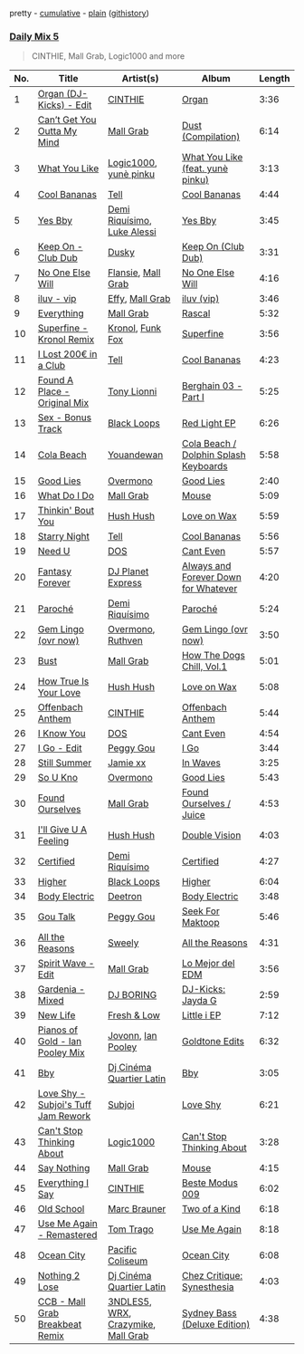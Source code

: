 pretty - [cumulative](/playlists/cumulative/Daily%20Mix%205.md) - [plain](/playlists/plain/37i9dQZF1E36TO0q54WsJv) ([githistory](https://github.githistory.xyz/vitokorn/spotify-playlist-archive/blob/master/playlists/plain/37i9dQZF1E36TO0q54WsJv))
### [Daily Mix 5](https://open.spotify.com/playlist/37i9dQZF1E36TO0q54WsJv)

> CINTHIE, Mall Grab, Logic1000 and more

| No. | Title | Artist(s) | Album | Length |
|---|---|---|---|---|
| 1 | [Organ (DJ-Kicks) - Edit](https://open.spotify.com/track/0NPDoArWeGDBcGzO5m7g4t) | [CINTHIE](https://open.spotify.com/artist/764H8zG8sTf5FPHWHW5bvh) | [Organ](https://open.spotify.com/album/3r9Q20TK6MIkM3CbsaFPIy) | 3:36 |
| 2 | [Can’t Get You Outta My Mind](https://open.spotify.com/track/0DAB7zllnVRa11y6Jm0oOh) | [Mall Grab](https://open.spotify.com/artist/7yF6JnFPDzgml2Ytkyl5D7) | [Dust (Compilation)](https://open.spotify.com/album/1EVt0EQl6K6YHlNnlRiWWE) | 6:14 |
| 3 | [What You Like](https://open.spotify.com/track/0h6ENY9kDXxfbbfnX3onPR) | [Logic1000](https://open.spotify.com/artist/2EFsfh1zewsSWhDINv7j1I), [yunè pinku](https://open.spotify.com/artist/2sY4BbYrbvNVgsNzo6HddD) | [What You Like (feat. yunè pinku)](https://open.spotify.com/album/5QOziDmjbHnDqZTUgajTub) | 3:13 |
| 4 | [Cool Bananas](https://open.spotify.com/track/7FheJOrB8J0eyK0ebcBAlI) | [Tell](https://open.spotify.com/artist/2GTGi2RC8sajDRwBXKpWYg) | [Cool Bananas](https://open.spotify.com/album/1UhLgi4cZtcV5V1HcUmaro) | 4:44 |
| 5 | [Yes Bby](https://open.spotify.com/track/45qhj65d6tIlCp0x5l62OG) | [Demi Riquísimo](https://open.spotify.com/artist/1GIv2BGriYO1IdownXWWac), [Luke Alessi](https://open.spotify.com/artist/3Foat3c8Ui3HkvZghZAzQp) | [Yes Bby](https://open.spotify.com/album/2gifJ3lYQNUkNoa52gZqmJ) | 3:45 |
| 6 | [Keep On - Club Dub](https://open.spotify.com/track/1M78oZyhhFBI5pkm4u9SDk) | [Dusky](https://open.spotify.com/artist/5gqoUf9vKKv96b1c0GBKwu) | [Keep On (Club Dub)](https://open.spotify.com/album/0eokHbj5zCUANlmQV0payB) | 3:31 |
| 7 | [No One Else Will](https://open.spotify.com/track/6g3txmuT9t6OR3fnIBYYEq) | [Flansie](https://open.spotify.com/artist/2BArfYNHUsUFaABc7WzoSI), [Mall Grab](https://open.spotify.com/artist/7yF6JnFPDzgml2Ytkyl5D7) | [No One Else Will](https://open.spotify.com/album/2GfYnALEt3vM8mA529GUbX) | 4:16 |
| 8 | [iluv - vip](https://open.spotify.com/track/5EK0NIxl44MbInwNNOZCNP) | [Effy](https://open.spotify.com/artist/19SX00qkAvpVQroAka9GI0), [Mall Grab](https://open.spotify.com/artist/7yF6JnFPDzgml2Ytkyl5D7) | [iluv (vip)](https://open.spotify.com/album/2MKrr0RMsAUuDfMkHK2ZL2) | 3:46 |
| 9 | [Everything](https://open.spotify.com/track/6qyHSeCDJ1M2v8hZGfAN91) | [Mall Grab](https://open.spotify.com/artist/7yF6JnFPDzgml2Ytkyl5D7) | [Rascal](https://open.spotify.com/album/3LOU5heFdUYrNutyEcHCoB) | 5:32 |
| 10 | [Superfine - Kronol Remix](https://open.spotify.com/track/0NNLfnp4NXCmIWY0yQaPax) | [Kronol](https://open.spotify.com/artist/13Bm2FdMEKw4x8BJXCL1MI), [Funk Fox](https://open.spotify.com/artist/3Ajn1b34ZTGezni7WCwjd4) | [Superfine](https://open.spotify.com/album/4hlTgAM3BGnvNxaXPcgFC5) | 3:56 |
| 11 | [I Lost 200€ in a Club](https://open.spotify.com/track/1OxNBuk83EeS1Nj0k8mfPZ) | [Tell](https://open.spotify.com/artist/2GTGi2RC8sajDRwBXKpWYg) | [Cool Bananas](https://open.spotify.com/album/1UhLgi4cZtcV5V1HcUmaro) | 4:23 |
| 12 | [Found A Place - Original Mix](https://open.spotify.com/track/79FwC0SxThSdlPhhUhMLtc) | [Tony Lionni](https://open.spotify.com/artist/0g3ijCFCQjtkCsJh7sPoBG) | [Berghain 03 - Part I](https://open.spotify.com/album/6TAX8VcW8YGr0YvNrVpkA6) | 5:25 |
| 13 | [Sex - Bonus Track](https://open.spotify.com/track/2hWYwgaVa55pfXHlsHWenv) | [Black Loops](https://open.spotify.com/artist/6AwGe2F49hD3ANXvmOwqQB) | [Red Light EP](https://open.spotify.com/album/4sgZAm5uD6Wy25NlMKUacO) | 6:26 |
| 14 | [Cola Beach](https://open.spotify.com/track/6dfQj305IkidvbNDMz63xr) | [Youandewan](https://open.spotify.com/artist/4z6FshDl8yeHQSpFWdgN32) | [Cola Beach / Dolphin Splash Keyboards](https://open.spotify.com/album/6hBoJ24p5cl1gTI0eIOGX0) | 5:58 |
| 15 | [Good Lies](https://open.spotify.com/track/1ZnghCVtXCrtmKJH32z4UK) | [Overmono](https://open.spotify.com/artist/01PnN11ovfen6xUOHfNpn3) | [Good Lies](https://open.spotify.com/album/7m2yEFYxnjmEyq7IXa9sXp) | 2:40 |
| 16 | [What Do I Do](https://open.spotify.com/track/26OkViukkMzfTE8d3Wp8dO) | [Mall Grab](https://open.spotify.com/artist/7yF6JnFPDzgml2Ytkyl5D7) | [Mouse](https://open.spotify.com/album/1yRLccxJ20MgobkPKqVMJH) | 5:09 |
| 17 | [Thinkin' Bout You](https://open.spotify.com/track/1t1bmUbEpwzhvPje3LBHx5) | [Hush Hush](https://open.spotify.com/artist/72lGnGZvP8ZUeOAnc8GoDU) | [Love on Wax](https://open.spotify.com/album/4B52vK4EY9Ajo4A2nHv8Sd) | 5:59 |
| 18 | [Starry Night](https://open.spotify.com/track/2vHgxqDNkshj8VWddFJQTt) | [Tell](https://open.spotify.com/artist/2GTGi2RC8sajDRwBXKpWYg) | [Cool Bananas](https://open.spotify.com/album/1UhLgi4cZtcV5V1HcUmaro) | 5:56 |
| 19 | [Need U](https://open.spotify.com/track/1odq82Rs0DSNr5LIhyOoQ5) | [DOS](https://open.spotify.com/artist/4H4hsVb7pwQOL6uY4ZcC09) | [Cant Even](https://open.spotify.com/album/4lsROdaX3xhomcoHMgYzX8) | 5:57 |
| 20 | [Fantasy Forever](https://open.spotify.com/track/6QSo1I0Z6gpGENuLFgZb4s) | [DJ Planet Express](https://open.spotify.com/artist/0nx9ai3o3Ba6bE3WHkEoQg) | [Always and Forever Down for Whatever](https://open.spotify.com/album/1ZcW5hVmvcirz8eEEzza5J) | 4:20 |
| 21 | [Paroché](https://open.spotify.com/track/6iAbw4nxEYOEmTokBOovgY) | [Demi Riquísimo](https://open.spotify.com/artist/1GIv2BGriYO1IdownXWWac) | [Paroché](https://open.spotify.com/album/6TmJO11FZQKK5PLY9CKm96) | 5:24 |
| 22 | [Gem Lingo (ovr now)](https://open.spotify.com/track/6dSqM0tWJPlchpmGrEwC1c) | [Overmono](https://open.spotify.com/artist/01PnN11ovfen6xUOHfNpn3), [Ruthven](https://open.spotify.com/artist/2FxdltjRC96gWJ7tMUadnz) | [Gem Lingo (ovr now)](https://open.spotify.com/album/3r4QpzGNuewu0vLvapRZS7) | 3:50 |
| 23 | [Bust](https://open.spotify.com/track/0eUmRO8QQCqXjjd1y8F7xl) | [Mall Grab](https://open.spotify.com/artist/7yF6JnFPDzgml2Ytkyl5D7) | [How The Dogs Chill, Vol.1](https://open.spotify.com/album/12KUsz5VGp0SNjfXPxNVjE) | 5:01 |
| 24 | [How True Is Your Love](https://open.spotify.com/track/5SznMnXp6RVAjELON26CaM) | [Hush Hush](https://open.spotify.com/artist/72lGnGZvP8ZUeOAnc8GoDU) | [Love on Wax](https://open.spotify.com/album/4B52vK4EY9Ajo4A2nHv8Sd) | 5:08 |
| 25 | [Offenbach Anthem](https://open.spotify.com/track/64HEmeFcnMSiBMLbfah3yx) | [CINTHIE](https://open.spotify.com/artist/764H8zG8sTf5FPHWHW5bvh) | [Offenbach Anthem](https://open.spotify.com/album/1QmqhZWQqGiwAkpQ40gYyN) | 5:44 |
| 26 | [I Know You](https://open.spotify.com/track/0VWhddrbLl5HmVcveFs9dm) | [DOS](https://open.spotify.com/artist/4H4hsVb7pwQOL6uY4ZcC09) | [Cant Even](https://open.spotify.com/album/4lsROdaX3xhomcoHMgYzX8) | 4:54 |
| 27 | [I Go - Edit](https://open.spotify.com/track/5VCx6BsBizs11OJvSnqDG4) | [Peggy Gou](https://open.spotify.com/artist/2mLA48B366zkELXYx7hcDN) | [I Go](https://open.spotify.com/album/6BaEmgJe4ryoOHQa3BI9dz) | 3:44 |
| 28 | [Still Summer](https://open.spotify.com/track/27D9YN3uHPD3PTXvzNtbto) | [Jamie xx](https://open.spotify.com/artist/7A0awCXkE1FtSU8B0qwOJQ) | [In Waves](https://open.spotify.com/album/57MSBg5pBQZH5bfLVDmeuP) | 3:25 |
| 29 | [So U Kno](https://open.spotify.com/track/1YGxSgWIWqxKuLLocPVxhC) | [Overmono](https://open.spotify.com/artist/01PnN11ovfen6xUOHfNpn3) | [Good Lies](https://open.spotify.com/album/7m2yEFYxnjmEyq7IXa9sXp) | 5:43 |
| 30 | [Found Ourselves](https://open.spotify.com/track/1J9t9nCxSKEZ6Q8XQqfePd) | [Mall Grab](https://open.spotify.com/artist/7yF6JnFPDzgml2Ytkyl5D7) | [Found Ourselves / Juice](https://open.spotify.com/album/6mUZaeLTydiz9rrEES8fEO) | 4:53 |
| 31 | [I'll Give U A Feeling](https://open.spotify.com/track/232MaL4l6IsYtRSN8wo5lG) | [Hush Hush](https://open.spotify.com/artist/72lGnGZvP8ZUeOAnc8GoDU) | [Double Vision](https://open.spotify.com/album/3hW0NCGiWjy5NCxSMuSlqa) | 4:03 |
| 32 | [Certified](https://open.spotify.com/track/7978uI976SnK4TelmVotSC) | [Demi Riquísimo](https://open.spotify.com/artist/1GIv2BGriYO1IdownXWWac) | [Certified](https://open.spotify.com/album/0Gf9wEV5drTfLOCAV2mYMa) | 4:27 |
| 33 | [Higher](https://open.spotify.com/track/00TEZxhsnkVM7LNplvQLv0) | [Black Loops](https://open.spotify.com/artist/6AwGe2F49hD3ANXvmOwqQB) | [Higher](https://open.spotify.com/album/6qxn9E78nsNYSwBSQFu1Ok) | 6:04 |
| 34 | [Body Electric](https://open.spotify.com/track/4CgoIo1GgJ9BSp2qwHVr4E) | [Deetron](https://open.spotify.com/artist/0d4nL4lAEkHJIqLZSHBuav) | [Body Electric](https://open.spotify.com/album/195q5U3eDO9z9GzsY2xaZE) | 3:48 |
| 35 | [Gou Talk](https://open.spotify.com/track/2sTP6ghDk046UnBZqsLyyO) | [Peggy Gou](https://open.spotify.com/artist/2mLA48B366zkELXYx7hcDN) | [Seek For Maktoop](https://open.spotify.com/album/6fwjLcIzNrgIxhqSVPcPTX) | 5:46 |
| 36 | [All the Reasons](https://open.spotify.com/track/2B3ytFCShO5lhqUG7oELuR) | [Sweely](https://open.spotify.com/artist/1SYJDHr7kjUL4LlfK1jJ9m) | [All the Reasons](https://open.spotify.com/album/3vB1z0x9oDSN1WtJ8CRi2s) | 4:31 |
| 37 | [Spirit Wave - Edit](https://open.spotify.com/track/5u8M99mwgIkUP7LK5PqAiv) | [Mall Grab](https://open.spotify.com/artist/7yF6JnFPDzgml2Ytkyl5D7) | [Lo Mejor del EDM](https://open.spotify.com/album/1R4NlsZQjPvcT0lMnkHzAT) | 3:56 |
| 38 | [Gardenia - Mixed](https://open.spotify.com/track/3v7jUJnyXaOZcv7aSWalBI) | [DJ BORING](https://open.spotify.com/artist/3MkIU5jhXTMK9pYQTRVI6p) | [DJ-Kicks: Jayda G](https://open.spotify.com/album/454VGat5iW01CvFYy8FCIZ) | 2:59 |
| 39 | [New Life](https://open.spotify.com/track/5WDQOef6IXuDkLNm8sz2fi) | [Fresh & Low](https://open.spotify.com/artist/2W4RGn8br96aceIfOzi8fI) | [Little i EP](https://open.spotify.com/album/0slGoxoNtLo7UkvIzxON9m) | 7:12 |
| 40 | [Pianos of Gold - Ian Pooley Mix](https://open.spotify.com/track/3RFKqSwoBcvI8PO6YwhHN4) | [Jovonn](https://open.spotify.com/artist/3sxYSXk6nwIqVweh5Lxa9V), [Ian Pooley](https://open.spotify.com/artist/1m4GViPjIy4T8Pd0Iz6hRS) | [Goldtone Edits](https://open.spotify.com/album/33RagWUwbX6bgShTn0sf1n) | 6:32 |
| 41 | [Bby](https://open.spotify.com/track/59kJK9zso5CWEUOxGaGgLg) | [Dj Cinéma Quartier Latin](https://open.spotify.com/artist/3nI698C0lc7EpVCIDShUgD) | [Bby](https://open.spotify.com/album/2nGcWrbfE5EF56EEPwXFn3) | 3:05 |
| 42 | [Love Shy - Subjoi's Tuff Jam Rework](https://open.spotify.com/track/13T8SvWHczyBPzOemKtEe7) | [Subjoi](https://open.spotify.com/artist/5yP54uGWok9LAIYdH7tz5p) | [Love Shy](https://open.spotify.com/album/3Ms2IjJlg2j5tAE8Wm2d6p) | 6:21 |
| 43 | [Can't Stop Thinking About](https://open.spotify.com/track/1xLQkOUvCKqAlFt974GTfn) | [Logic1000](https://open.spotify.com/artist/2EFsfh1zewsSWhDINv7j1I) | [Can't Stop Thinking About](https://open.spotify.com/album/3b3b2mY42N62Gr26cEncx6) | 3:28 |
| 44 | [Say Nothing](https://open.spotify.com/track/7oGH4BahBkl35XQQ2Pao45) | [Mall Grab](https://open.spotify.com/artist/7yF6JnFPDzgml2Ytkyl5D7) | [Mouse](https://open.spotify.com/album/10jtrkrU0F153PnJdUEVJz) | 4:15 |
| 45 | [Everything I Say](https://open.spotify.com/track/1CfkMJc4zp8TzbcoSVKu1Z) | [CINTHIE](https://open.spotify.com/artist/764H8zG8sTf5FPHWHW5bvh) | [Beste Modus 009](https://open.spotify.com/album/1TOoLZt8VARZT3438d9IUE) | 6:02 |
| 46 | [Old School](https://open.spotify.com/track/1ymakbQ6NWuREylDTyDBhD) | [Marc Brauner](https://open.spotify.com/artist/6HX3fbKCin6OPe6ZFZ8qsf) | [Two of a Kind](https://open.spotify.com/album/6g4ZliypiUQKuOwzAXY4Rl) | 6:18 |
| 47 | [Use Me Again - Remastered](https://open.spotify.com/track/1xrUFNza7ztV00cAIXfM9C) | [Tom Trago](https://open.spotify.com/artist/2vUpX2Zq1DBdCHuoEnmzkK) | [Use Me Again](https://open.spotify.com/album/3GyQV5VyGuZOhAwWZ8DVm2) | 8:18 |
| 48 | [Ocean City](https://open.spotify.com/track/0i3JLgEJZoSuqff6f23odj) | [Pacific Coliseum](https://open.spotify.com/artist/4sL9uMYCk8NDAhimqhVSlB) | [Ocean City](https://open.spotify.com/album/6Uzhjyx5T1k7PiMAD4GYbB) | 6:08 |
| 49 | [Nothing 2 Lose](https://open.spotify.com/track/2XJjW2fRHrmemS0CpvDnIJ) | [Dj Cinéma Quartier Latin](https://open.spotify.com/artist/3nI698C0lc7EpVCIDShUgD) | [Chez Critique: Synesthesia](https://open.spotify.com/album/0ArRjO42C0SRC0nppGSNFM) | 4:03 |
| 50 | [CCB - Mall Grab Breakbeat Remix](https://open.spotify.com/track/6uKvRSNEnnARE92nJhMGFS) | [3NDLES5](https://open.spotify.com/artist/1UHjR5NxoDxWX9feUfS6jL), [WRX](https://open.spotify.com/artist/3dQWxR9vVEywTNnYLydai3), [Crazymike](https://open.spotify.com/artist/0pqnRTJ9eQrOo7cpJzdAcF), [Mall Grab](https://open.spotify.com/artist/7yF6JnFPDzgml2Ytkyl5D7) | [Sydney Bass (Deluxe Edition)](https://open.spotify.com/album/26RblRfeMOwiqM1Nihsh9t) | 4:38 |